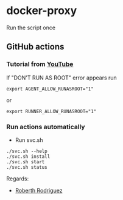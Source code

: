 # docker-proxy

Run the script once


## GitHub actions

### Tutorial from [YouTube](https://www.youtube.com/watch?v=X3F3El_yvFg)

If "DON'T RUN AS ROOT" error appears run
````
export AGENT_ALLOW_RUNASROOT="1"
````
or
````
export RUNNER_ALLOW_RUNASROOT="1"
````

### Run actions automatically
- Run svc.sh
````
./svc.sh --help
./svc.sh install
./svc.sh start
./svc.sh status
````

Regards:
<br>
- [Roberth Rodriguez](roberth.rodriguez@laravelthewebartisan.com)